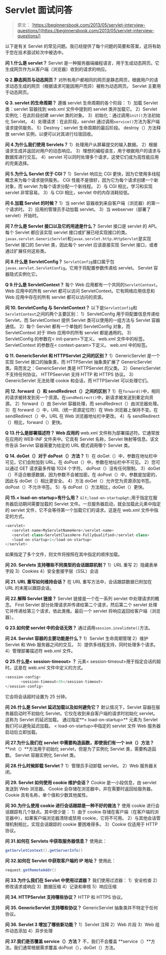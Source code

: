 # Servlet 面试问答

> 原文： [https://beginnersbook.com/2013/05/servlet-interview-questions/](https://beginnersbook.com/2013/05/servlet-interview-questions/)

以下是有关 Servlet 的常见问题。我已经提供了每个问题的简要和答案，这将有助于您在技术面试轮次中被选中。

**问 1.什么是 servlet？**
Servlet 是一种服务器端编程语言，用于生成动态网页。它生成网页作为从客户端（浏览器）收到的请求的响应。

**Q 2.静态网页与动态网页？**
对所有用户都相同的网页是静态网页，根据用户的请求动态生成的网页（根据请求可能因用户而异）被称为动态网页。 Servlet 主要用于动态网页。

**Q 3\. servlet 的生命周期？**
遵循 servlet 生命周期的各个阶段：
1）加载 Servlet 类：servlet 容器找到 web.xml 文件中提到的 servlet 类并加载它。
2）Servlet 实例化：在此阶段创建 servlet 类的对象。
3）初始化：通过调用`init()`方法初始化 Servlet。
4）处理请求：在此阶段，servlet 通过调用`service()`方法为客户端请求提供服务。
5）Destroy：servlet 生命周期的最后阶段。 destroy（）方法释放 servlet 实例，以便可以对其进行垃圾回收。

**问 4.为什么我们使用 Servlets？**
1）处理用户从屏幕提交的输入数据。
2）根据请求生成并返回对用户的动态响应。
3）理想的编程语言，用于根据用户的请求与数据库进行交互。
4）servlet 可以同时处理多个请求，这使它们成为高性能应用的完美选择。

**问 5.为什么 Servlet 优于 CGI？**
1）Servlet 响应比 CGI 更快，因为它使用多线程概念来为每个请求提供服务。 CGI 性能不是很好，因为它为每个请求创建一个新对象，而 servlet 为每个请求分配一个新线程。
2）与 CGI 相比，学习和实现 servlet 非常容易。
3）与 CGI 相比，servlet 中的内存消耗较低。

**问 6.加载 Servlet 的时候？**
1）当 servlet 容器收到来自客户端（浏览器）的第一个请求时。
2）应用的管理员手动加载 servlet。
3）当 webserver（部署了 servlet）开始时。

**问 7.什么是 Servlet 接口以及它的用途是什么？**
Servlet 接口是 servlet 的 API。每个 Servlet 都应该实现 servlet 接口或扩展已经实现接口的类。 `javax.servlet.GenericServlet`和`javax.servlet.http.HttpServlet`是实现 Servlet 接口的 Servlet 类，因此每个 servlet 应该直接实现 Servlet 接口，或者通过扩展任何这些类。

**问 8.什么是 ServletConfig？**
`ServletConfig`接口属于包`javax.servlet.ServletConfig`。它用于将配置参数传递给 servlet。 Servlet 容器隐式实例化它。

**Q 9.什么是 ServletContext？**
每个 Web 应用都有一个共同的`ServletContext`。 Web 应用中的所有 servlet 都可以访问 ServletContext。它有网络应用信息和 Web 应用中存在的所有 servlet 都可以访问的资源。

**问 10\. ServletConfig 与 ServletContext？**
以下是`ServletConfig`和`ServletContext`之间的两个主要区别：
1）ServletConfig 用于将配置信息传递给 Servlet，而 ServletContext 提供 Servlet 类可以使用的一组方法与 Servlet 容器通信。
2）每个 Servlet 都有一个单独的 ServletConfig 对象，而 ServletContext 对于 Web 应用中的所有 servlet 都是通用的。
3）ServletConfig 的参数在&lt; init-param&gt;下定义。 web.xml 文件中的标签。 ServletContext 的参数在&lt; context-param&gt;下定义。 web.xml 中的标签。

**Q 11\. GenericServlet 和 HTTPServlet 之间的区别？**
1）GenericServlet 是一个实现 Servlet 接口的抽象类，而 HTTPServlet 抽象类扩展了 GenericServlet 类。简而言之：GenericServlet 类是 HTTPServlet 的父类。
2）GenericServlet 不支持任何协议。 HTTPSeervlet 支持 HTTP 和 HTTPS 协议。
3）GenericServlet 无法处理 cookie 和会话，而 HTTPServlet 可以处理它们。

**问 12\. forward（）和 sendRedirect（）之间的区别？**
1）在`forward()`中，相同的请求被转发到另一个资源。在`sendRedirect()`中，新请求被发送到重定向资源。
2）forward（）由 Servlet 容器处理，而 sendRedirect（）由浏览器处理。
3）在 forward（）中，URL（统一资源定位符）在 Web 浏览器上保持不变。在 sendRedirect（）中，URL 在 Web 浏览器地址栏中更改。
4）与 sendRedirect（）相比，forward（）更快。

**Q 13.什么是部署描述符？ Web 应用的**
web.xml 文件称为部署描述符。它通常放在应用的 WEB-INF 文件夹中。它具有 Servlet 名称，Servlet 映射等信息。该文件告诉 Servlet 容器需要为给定的 URL 模式调用哪个 Servlet 类。

**Q 14\. doGet（）对于 doPost（）方法？**
1）在 doGet（）中，参数在地址栏中可见，它们会附加到 URL。在 doPost（）中，参数在地址栏中不可见。
2）您可以通过 GET 请求最多传输 1024 个字符。 doPost（）没有任何限制。
3）doGet（）不适合敏感数据，因为参数不会被加密。在 doPost（）中，参数是加密的，因此与 doGet（）相比更安全。
4）方法 doGet（）允许您为资源添加书签。 doPost（）不允许书签。
5）与 doPost（）方法相比，doGet（）更快。

**问 15.&lt; load-on-startup&gt;有什么用？**
`&lt;load-on-startup&gt;`用于指定在服务器启动期间需要加载的 Servlet 文件。一旦服务器启动，就会加载此元素中指定的 servlet 文件，它不会等待第一个加载它们的请求。这是在 web.xml 文件中指定的方式。

```java
<servlet>
   <servlet-name>MyServletNameHere</servlet-name>
   <servlet-class>ServletClassHere-FullyQualified</servlet-class>
   <load-on-startup>1</load-on-startup>
</servlet>
```

如果指定了多个文件，则文件将按照在其中指定的顺序加载。

**问 20\. Servlets 支持哪些不同类型的会话跟踪机制？**
1）URL 重写
2）隐藏表单字段
3）Cookies
4）安全套接字层（SSL）会话

**问 21\. URL 重写如何维持会话？**
在 URL 重写方法中，会话跟踪数据已附加在 URL 的末尾以跟踪会话。

**问 22.解释 Servlet 链接？**
Servlet 链接是一个在一系列 servlet 中处理请求的概念。 First Servlet 部分处理请求并传递给第二个请求，然后第二个 servlet 处理它并传递给第三个请求，依此类推。最后一个 servlet 将响应返回给客户端（浏览器）。

**Q 23.如何使 servlet 中的会话无效？**
通过调用`session.invalidate()`方法。

**问 24\. Servlet 容器的主要功能是什么？**
1）Servlet 生命周期管理
2）维护 Servlet 和 Web 服务器之间的交互。
3）提供多线程支持，同时处理多个请求。
4）管理部署描述符 web.xml 文件。

**Q 25.什么是&lt; session-timeout&gt; ？**
元素&lt; session-timeout&gt;用于指定会话的超时。这是在 web.xml 文件中定义的方式。

```java
<session-config>
       <session-timeout>35</session-timeout>
</session-config>
```

它会将会话超时设置为 25 分钟。

**问 26.什么是 Servlet 延迟加载以及如何避免它？**
默认情况下，Servlet 容器在服务器启动时不初始化 Servlet。它仅在收到来自客户端的请求时初始化 servlet。这称为 Servlet 的延迟加载。
通过指定**&lt; load-on-startup&gt;** 元素为 Servlet 我们可以避免延迟加载。 &lt; load-on-startup&gt;中指定的 servlet 文件 Web 服务器启动后立即加载。

**问 27.为什么我们在 servlet 中需要构造函数，即使我们有一个 init（）方法？**
**init（）**方法用于初始化 servlet，但是为了实例化 Servlet 类，需要构造函数。 Servlet 容器实例化 Servlet 类。

**问 28.什么时候卸载 Servlet？**
1）管理员手动卸载 servlet。
2）Web 服务器关闭。

**问 29\. Servlet 如何使用 cookie 维护会话？**
Cookie 是一小段信息，由 servlet 发送到 Web 浏览器。 Cookie 会存储在浏览器中，并在需要时返回给服务器。 Cookie 具有名称，单个值和少数其他属性。

**问 30.为什么使用 cookie 进行会话跟踪是一种不好的做法？**
使用 cookie 进行会话跟踪有几个缺点。其中很少是：
1）由于 cookie 存储在客户端（在客户端的浏览器中），如果客户端浏览器清除或禁用 cookie，它将不可用。
2）与其他会话管理机制相比，实现会话跟踪的 cookie 要困难得多。
3）Cookie 仅适用于 HTTP 协议。

**问 31.如何在 Servlets 中获取服务器信息？**
使用此：

```java
getServletContext().getServerInfo()
```

**问 32.如何在 Servlet 中获取客户端的 IP 地址？**
使用此：

```java
request.getRemoteAddr()
```

**问 33.为什么我们在 Servlet 中使用过滤器？**
我们使用过滤器：
1）安全检查
2）修改请求或响应
3）数据压缩
4）记录和审核
5）响应压缩

**问 34\. HTTPServlet 支持哪些协议？**
HTTP 和 HTTPS 协议。

**问 35\. GenericServlet 支持哪些协议？**
GenericServlet 抽象类并不特定于任何协议。

**问 36\. Servlet 3 增加了哪些新功能？**
1）Servlet 注释
2）Web 片段
3）Web 组件动态添加
4）异步处理

**问 37.我们是否覆盖 service（）方法？**
不，我们不会覆盖 **service（）**方法。我们通常根据需求覆盖 doPost（），doGet（）方法。